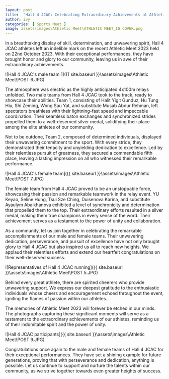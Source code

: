 ```yaml
---
layout: post
title:  "Hall 4 JCAC: Celebrating Extraordinary Achievements at Athletic Meet 2023"
author: ivy
categories: [ Sports Meet ]
image: assets\images\Athletic Meet\ATHLETIC MEET_IG COVER.png
---
```

In a breathtaking display of skill, determination, and unwavering spirit, Hall 4 JCAC athletes left an indelible mark on the recent Athletic Meet 2023 held on 22nd October 2023. With their exceptional performances, they have brought honor and glory to our community, leaving us in awe of their extraordinary achievements.

![Hall 4 JCAC's male team 1]({{ site.baseurl }}\assets\images\Athletic Meet\POST 6.JPG)

The atmosphere was electric as the highly anticipated 4x100m relays unfolded. Two male teams from Hall 4 JCAC took to the track, ready to showcase their abilities. Team 1, consisting of Halit Yigit Gunduz, Hu Tung Hiu, Shi Zeming, Wong Sau Yat, and substitute Musab Abdur Rehman, left spectators breathless with their lightning-fast speed and impeccable coordination. Their seamless baton exchanges and synchronized strides propelled them to a well-deserved silver medal, solidifying their place among the elite athletes of our community.

Not to be outdone, Team 2, composed of determined individuals, displayed their unwavering commitment to the sport. With every stride, they demonstrated their tenacity and unyielding dedication to excellence. Led by their relentless pursuit of greatness, they secured a commendable fifth place, leaving a lasting impression on all who witnessed their remarkable performance.

![Hall 4 JCAC's female team]({{ site.baseurl }}\assets\images\Athletic Meet\POST 7.JPG)

The female team from Hall 4 JCAC proved to be an unstoppable force, showcasing their passion and remarkable teamwork in the relay event. YU Keyao, Seline Hung, Tsui Sze Ching, Duisenova Karina, and substitute Ayaulym Abaikhanova exhibited a level of synchronicity and determination that propelled them to the top. Their extraordinary efforts resulted in a silver medal, making them true champions in every sense of the word. Their achievement serves as a testament to the power of unity and collaboration.

As a community, let us join together in celebrating the remarkable accomplishments of our male and female teams. Their unwavering dedication, perseverance, and pursuit of excellence have not only brought glory to Hall 4 JCAC but also inspired us all to reach new heights. We applaud their relentless efforts and extend our heartfelt congratulations on their well-deserved success.

![Representatives of Hall 4 JCAC running]({{ site.baseurl }}\assets\images\Athletic Meet\POST 5.JPG)

Behind every great athlete, there are spirited cheerers who provide unwavering support. We express our deepest gratitude to the enthusiastic individuals whose cheers and encouragement echoed throughout the event, igniting the flames of passion within our athletes.

The memories of Athletic Meet 2023 will forever be etched in our minds. The photographs capturing these significant moments will serve as a testament to the extraordinary achievements of our athletes, reminding us of their indomitable spirit and the power of unity.

![Hall 4 JCAC participants]({{ site.baseurl }}\assets\images\Athletic Meet\POST 9.JPG)

Congratulations once again to the male and female teams of Hall 4 JCAC for their exceptional performances. They have set a shining example for future generations, proving that with perseverance and dedication, anything is possible. Let us continue to support and nurture the talents within our community, as we strive together towards even greater heights of success.
